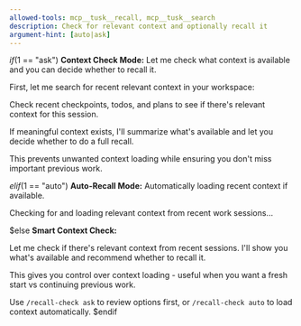 ```yaml
---
allowed-tools: mcp__tusk__recall, mcp__tusk__search
description: Check for relevant context and optionally recall it
argument-hint: [auto|ask]
---
```


$if($1 == "ask")
**Context Check Mode:** Let me check what context is available and you can decide whether to recall it.

First, let me search for recent relevant context in your workspace:

Check recent checkpoints, todos, and plans to see if there's relevant context for this session. 

If meaningful context exists, I'll summarize what's available and let you decide whether to do a full recall.

This prevents unwanted context loading while ensuring you don't miss important previous work.

$elif($1 == "auto")
**Auto-Recall Mode:** Automatically loading recent context if available.

Checking for and loading relevant context from recent work sessions...

$else
**Smart Context Check:** 

Let me check if there's relevant context from recent sessions. I'll show you what's available and recommend whether to recall it.

This gives you control over context loading - useful when you want a fresh start vs continuing previous work.

Use `/recall-check ask` to review options first, or `/recall-check auto` to load context automatically.
$endif
